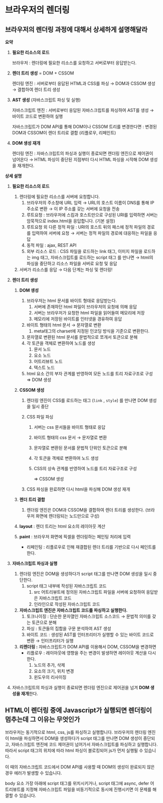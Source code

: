 # 브라우저의 렌더링

## 브라우저의 렌더링 과정에 대해서 상세하게 설명해달라

**요약**

1. **필요한 리소스의 로드**

   브라우저 : 렌더링에 필요한 리소스를 요청하고 서버로부터 응답받는다.

2. **렌더 트리 생성** = DOM + CSSOM

   렌더링 엔진 : 서버로부터 응답된 HTML과 CSS를 파싱 → DOM과 CSSOM 생성 → 결합하여 렌더 트리 생성

3. **AST 생성** (자바스크립트 파싱 및 실행)

   자바스크립트 엔진 : 서버로부터 응답된 자바스크립트를 파싱하여 AST를 생성 → 바이트 코드로 변환하여 실행

   자바스크립트가 DOM API를 통해 DOM이나 CSSOM 트리를 변경한다면 : 변경된 DOM과 CSSOM이 렌더 트리로 결합 (리플로우, 리페인트)

4. **DOM 생성 재개**

   렌더링 엔진 : 자바스크립트의 파싱과 실행이 종료되면 렌더링 엔진으로 제어권이 넘어온다 → HTML 파싱이 중단된 지점부터 다시 HTML 파싱을 시작해 DOM 생성을 재개한다.

**상세 설명**

1. **필요한 리소스의 로드**
   1. 렌더링에 필요한 리소스를 서버에 요청합니다.
      1. 브라우저의 주소창에 URL 입력 → URL의 호스트 이름이 DNS를 통해 IP 주소로 변환 → 이 IP 주소를 갖는 서버에 요청을 전송
      2. 루트요청 : 브라우저에 스킴과 호스트만으로 구성된 URI를 입력하면 서버는 암묵적으로 index.html을 응답합니다. (기본 설정)
      3. 루트요청 외 다른 정적 파일 : URI의 호스트 뒤의 패스에 정적 파일의 경로를 입력하여 서버에 요청 → 서버는 정적 파일의 경로에 대응하는 파일을 응답
      4. 동적 파일 : ajax, REST API
      5. 외부 리소스 로드 : CSS 파일을 로드하는 link 태그, 이미지 파일을 로드하는 img 태그, 자바스크립트를 로드하는 script 태그 를 만나면 → html의 파싱을 중단하고 리소스 파일을 서버로 요청 및 응답
   2. 서버가 리소스를 응답 → 다음 단계는 파싱 및 렌더링!
2. **렌더 트리 생성**

   1. **DOM 생성**
      1. 브라우저는 html 문서를 바이트 형태로 응답받는다.
         1. 서버에 존재하던 html 파일이 브라우저의 요청에 의해 응답
         2. 서버는 브라우저가 요청한 html 파일을 읽어들여 메모리에 저장
         3. 메모리에 저장된 바이트를 인터넷을 경유하여 응답
      2. 바이트 형태의 html 문서 → 문자열로 변환
         1. meta태그의 charset에 지정된 인코딩 방식을 기준으로 변환한다.
      3. 문자열로 변환된 html 문서를 문법적으로 쪼개서 토큰으로 분해
      4. 각 토큰을 객체로 변환하여 노드를 생성
         1. 문서 노드
         2. 요소 노드
         3. 어트리뷰트 노드
         4. 텍스트 노드
      5. html 요소 간의 부자 관계를 반영하여 모든 노드를 트리 자료구조로 구성 ⇒ DOM 생성
   2. **CSSOM 생성**

      1. 렌더링 엔진이 CSS를 로드하는 태그 (`link` , `style`) 를 만나면 DOM 생성을 일시 중단
      2. CSS 파일 파싱

         1. 서버는 css 문서들을 바이트 형태로 응답
         2. 바이트 형태의 css 문서 → 문자열로 변환
         3. 문자열로 변환된 문서를 문법적 단위인 토큰으로 분해
         4. 각 토큰을 객체로 변환하여 노드 생성
         5. CSS의 상속 관계를 반영하여 노드를 트리 자료구조로 구성

            ⇒ CSSOM 생성

      3. CSS 파싱을 완료하면 다시 html을 파싱해 DOM 생성 재개

   3. **렌더 트리 결합**
      1. 렌더링 엔진은 DOM과 CSSOM을 결합하여 렌더 트리를 생성한다. (브라우저 화면에 렌더링되는 노드만으로 구성)
   4. **layout** : 렌더 트리는 html 요소의 레이아웃 계산
   5. **paint** : 브라우저 화면에 픽셀을 렌더링하는 페인팅 처리에 입력
      - 리페인팅 : 리플로우로 인해 재결합된 렌더 트리를 기반으로 다시 페인트를 한다.

3. **자바스크립트 파싱과 실행**
   1. 렌더링 엔진은 DOM을 생성하다가 script 태그를 만나면 DOM 생성을 일시 중단한다.
      1. script 태그 내부에 작성된 자바스크립트 코드
         1. src 어트리뷰트에 정의된 자바스크립트 파일을 서버에 요청하여 응답받은 자바스크립트 코드
         2. 인라인으로 작성된 자바스크립트 코드
   2. **자바스크립트 엔진은 자바스크립트 코드를 파싱하고 실행한다.**
      1. 토크나이징 : 단순한 문자열인 자바스크립트 소스코드 → 문법적 의미를 갖는 토큰으로 분해
      2. 파싱 : 토큰들의 집합을 구문 분석하여 AST 생성
      3. 바이트 코드 : 생성된 AST를 인터프리터가 실행할 수 있는 바이트 코드로 변환 → 인터프리터가 실행
   3. **리렌더링 :** 자바스크립트가 DOM API를 이용해서 DOM, CSSOM을 변경하면
      - 리플로우 : 레이아웃에 영향을 주는 변경이 발생하면 레이아웃 계산을 다시 한다.
        1. 노드의 추가, 삭제
        2. 요소의 크기, 위치 변경
        3. 윈도우의 리사이징
4. 자바스크립트의 파싱과 실행이 종료되면 렌더링 엔진으로 제어권을 넘겨 **DOM 생성을 재개**한다.

## HTML이 렌더링 중에 Javascript가 실행되면 렌더링이 멈추는데 그 이유는 무엇인가

브라우저는 동기적으로 html, css, js를 파싱하고 실행합니다. 브라우저의 렌더링 엔진이 html을 파싱하면서 DOM을 생성하다가 script 태그를 만나면 DOM 생성이 중단되고, 자바스크립트 엔진에 코드 제어권이 넘어가서 자바스크립트를 파싱하고 실행합니다. 따라서 script 태그의 위치에 따라 html 파싱이 블로킹되어 js가 먼저 실행될 수 있습니다.

이 때의 자바스크립트 코드에서 DOM API를 사용할 때 DOM의 생성이 완료되지 않은 경우 에러가 발생할 수 있습니다.

body 요소 가장 아래에 script 태그를 위치시키거나, script 태그에 async, defer 어트리뷰트를 지정해 자바스크립트 파일을 비동기적으로 동시에 진행시키면 이 문제를 해결할 수 있습니다.
